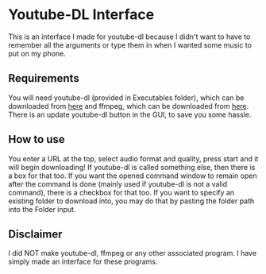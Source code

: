 # Youtube-DL Interface

This is an interface I made for youtube-dl because I didn't want to have to remember all the 
arguments or type them in when I wanted some music to put on my phone. 

## Requirements
You will need youtube-dl (provided in Executables folder), which can be downloaded from [here](https://youtube-dl.org/downloads/latest/youtube-dl.exe) and ffmpeg, which can be downloaded from [here](https://www.ffmpeg.org/download.html). There is an update youtube-dl button in the GUI, to save you some hassle.

## How to use
You enter a URL at the top, select audio format and quality, 
press start and it will begin downloading! If youtube-dl is called something else, then there is a box for that too.
If you want the opened command window to remain open after the command is done (mainly used if youtube-dl is not a valid command), 
there is a checkbox for that too. If you want to specify an existing folder to download into, you may do that by pasting the folder
path into the Folder input.

## Disclaimer
I did NOT make youtube-dl, ffmpeg or any other associated program. I have simply made an interface for these programs.